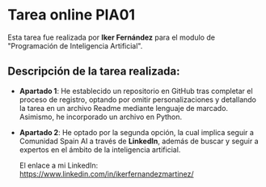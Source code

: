 # Tarea online PIA01
Esta tarea fue realizada por **Iker Fernández** para el modulo de "Programación de Inteligencia Artificial".

## Descripción de la tarea realizada:
- **Apartado 1**:
  He establecido un repositorio en GitHub tras completar el proceso de registro, optando por omitir personalizaciones y detallando la tarea en un archivo Readme mediante    lenguaje de marcado. Asimismo, he incorporado un archivo en Python.

- **Apartado 2**:
  He optado por la segunda opción, la cual implica seguir a Comunidad Spain AI a través de **LinkedIn**, además de buscar y seguir a expertos en el ámbito de la inteligencia artificial.

  
  El enlace a mi LinkedIn: https://www.linkedin.com/in/ikerfernandezmartinez/


